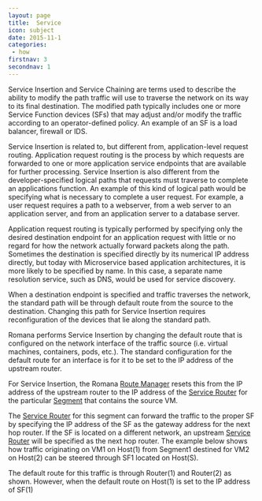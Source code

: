 ```yaml
---
layout: page
title:  Service
icon: subject
date: 2015-11-1
categories:
 - how
firstnav: 3
secondnav: 1
---
```


Service Insertion and Service Chaining are terms used to describe the ability to modify the path traffic will use to traverse the network on its way to its final destination. The modified path typically includes one or more Service Function devices (SFs) that may adjust and/or modify the traffic according to an operator-defined policy. An example of an SF is a load balancer, firewall or IDS.

Service Insertion is related to, but different from, application-level request routing. Application request routing is the process by which requests are forwarded to one or more application service endpoints that are available for further processing. Service Insertion is also different from the developer-specified logical paths that requests must traverse to complete an applications function. An example of this kind of logical path would be specifying what is necessary to complete a user request. For example, a user request requires a path to a webserver, from a web server to an application server, and from an application server to a database server.

Application request routing is typically performed by specifying only the desired destination endpoint for an application request with little or no regard for how the network actually forward packets along the path. Sometimes the destination is specified directly by its numerical IP address directly, but today with Microservice based application architectures, it is more likely to be specified by name. In this case, a separate name resolution service, such as DNS, would be used for service discovery. 

When a destination endpoint is specified and traffic traverses the network, the standard path will be through default route from the source to the destination. Changing this path for Service Insertion requires reconfiguration of the devices that lie along the standard path.

Romana performs Service Insertion by changing the default route that is configured on the network interface of the traffic source (i.e. virtual machines, containers, pods, etc.). The standard configuration for the default route for an interface is for it to be set to the IP address of the upstream router.

For Service Insertion, the Romana [Route Manager](/RouteManager/) resets this from the IP address of the upstream router to the IP address of the [Service Router](/ServiceRouter/) for the particular [Segment](/Segment/) that contains the source VM.

The [Service Router](/ServiceRouter/) for this segment can forward the traffic to the proper SF by specifying the IP address of the SF as the gateway address for the next hop router.  If the SF is located on a different network, an upstream [Service Router](/ServiceRouter/) will be specified as the next hop router.
The example below shows how traffic originating on VM1 on Host(1) from Segment1 destined for VM2 on Host(2) can be steered through SF1 located on Host(S).

The default route for this traffic is through Router(1) and Router(2) as shown. However, when the default route on Host(1) is set to the IP address of SF(1)

